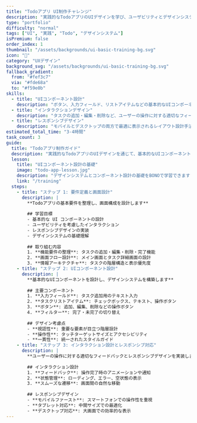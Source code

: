 ```yaml
---
title: "Todoアプリ UI制作チャレンジ"
description: "実践的なTodoアプリのUIデザインを学び、ユーザビリティとデザインシステムの基礎を身につけます"
type: "portfolio"
difficulty: "normal"
tags: ["UI", "実践", "Todo", "デザインシステム"]
isPremium: false
order_index: 1
thumbnail: "/assets/backgrounds/ui-basic-training-bg.svg"
icon: "📱"
category: "UXデザイン"
background_svg: "/assets/backgrounds/ui-basic-training-bg.svg"
fallback_gradient:
  from: "#fef3c7"
  via: "#fde68a"
  to: "#f59e0b"
skills:
  - title: "UIコンポーネント設計"
    description: "ボタン、入力フィールド、リストアイテムなどの基本的なUIコンポーネントの設計原則を学習"
  - title: "インタラクションデザイン"
    description: "タスクの追加・編集・削除など、ユーザーの操作に対する適切なフィードバック設計"
  - title: "レスポンシブデザイン"
    description: "モバイルとデスクトップの両方で最適に表示されるレイアウト設計手法"
estimated_total_time: "3-4時間"
task_count: 3
guide:
  title: "Todoアプリ制作ガイド"
  description: "実践的なTodoアプリのUIデザインを通じて、基本的なUIコンポーネントからユーザビリティを考慮したインタラクション設計まで段階的に学習します"
  lesson:
    title: "UIコンポーネント設計の基礎"
    image: "todo-app-lesson.jpg"
    description: "デザインシステムとコンポーネント設計の基礎をBONOで学習できます"
    link: "/training"
  steps:
    - title: "ステップ 1: 要件定義と画面設計"
      description: |
        **Todoアプリの基本要件を整理し、画面構成を設計します**
        
        ## 学習目標
        - 基本的な UI コンポーネントの設計
        - ユーザビリティを考慮したインタラクション
        - レスポンシブデザインの実装
        - デザインシステムの基礎理解
        
        ## 取り組む内容
        1. **機能要件の整理**: タスクの追加・編集・削除・完了機能
        2. **画面フロー設計**: メイン画面とタスク詳細画面の設計
        3. **情報アーキテクチャ**: タスクの階層構造と表示優先度
    - title: "ステップ 2: UIコンポーネント設計"
      description: |
        **基本的なUIコンポーネントを設計し、デザインシステムを構築します**
        
        ## 主要コンポーネント
        1. **入力フィールド**: タスク追加用のテキスト入力
        2. **タスクリストアイテム**: チェックボックス、テキスト、操作ボタン
        3. **ボタン**: 追加、編集、削除などの操作ボタン
        4. **フィルター**: 完了・未完了の切り替え
        
        ## デザイン考慮点
        - **視認性**: 重要な要素が目立つ階層設計
        - **操作性**: タッチターゲットサイズとアクセシビリティ
        - **一貫性**: 統一されたスタイルガイド
    - title: "ステップ 3: インタラクション設計とレスポンシブ対応"
      description: |
        **ユーザーの操作に対する適切なフィードバックとレスポンシブデザインを実装します**
        
        ## インタラクション設計
        1. **フィードバック**: 操作完了時のアニメーションや通知
        2. **状態管理**: ローディング、エラー、空状態の表示
        3. **スムーズな遷移**: 画面間の自然な移動
        
        ## レスポンシブデザイン
        - **モバイルファースト**: スマートフォンでの操作性を重視
        - **タブレット対応**: 中間サイズでの最適化
        - **デスクトップ対応**: 大画面での効率的な表示
---
```

